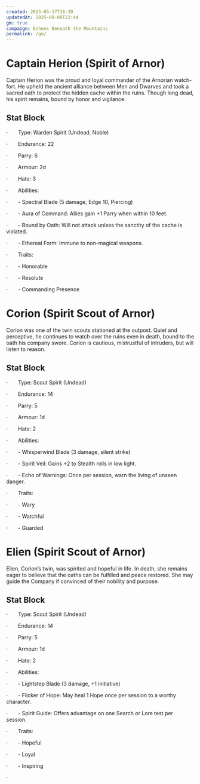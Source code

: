 ```yaml
---
created: 2025-05-17T18:39
updatedAt: 2025-09-08T22:44
gm: true
campaign: Echoes Beneath the Mountains
permalink: /gm/
---
```

# Captain Herion (Spirit of Arnor)

Captain Herion was the proud and loyal commander of the Arnorian watch-fort. He upheld the ancient alliance between Men and Dwarves and took a sacred oath to protect the hidden cache within the ruins. Though long dead, his spirit remains, bound by honor and vigilance.

## Stat Block

·       Type: Warden Spirit (Undead, Noble)

·       Endurance: 22

·       Parry: 6

·       Armour: 2d

·       Hate: 3

·       Abilities:

·       - Spectral Blade (5 damage, Edge 10, Piercing)

·       - Aura of Command: Allies gain +1 Parry when within 10 feet.

·       - Bound by Oath: Will not attack unless the sanctity of the cache is violated.

·       - Ethereal Form: Immune to non-magical weapons.

·       Traits:

·       - Honorable

·       - Resolute

·       - Commanding Presence

# Corion (Spirit Scout of Arnor)

Corion was one of the twin scouts stationed at the outpost. Quiet and perceptive, he continues to watch over the ruins even in death, bound to the oath his company swore. Corion is cautious, mistrustful of intruders, but will listen to reason.

## Stat Block

·       Type: Scout Spirit (Undead)

·       Endurance: 14

·       Parry: 5

·       Armour: 1d

·       Hate: 2

·       Abilities:

·       - Whisperwind Blade (3 damage, silent strike)

·       - Spirit Veil: Gains +2 to Stealth rolls in low light.

·       - Echo of Warnings: Once per session, warn the living of unseen danger.

·       Traits:

·       - Wary

·       - Watchful

·       - Guarded

# Elien (Spirit Scout of Arnor)

Elien, Corion’s twin, was spirited and hopeful in life. In death, she remains eager to believe that the oaths can be fulfilled and peace restored. She may guide the Company if convinced of their nobility and purpose.

## Stat Block

·       Type: Scout Spirit (Undead)

·       Endurance: 14

·       Parry: 5

·       Armour: 1d

·       Hate: 2

·       Abilities:

·       - Lightstep Blade (3 damage, +1 initiative)

·       - Flicker of Hope: May heal 1 Hope once per session to a worthy character.

·       - Spirit Guide: Offers advantage on one Search or Lore test per session.

·       Traits:

·       - Hopeful

·       - Loyal

·       - Inspiring

·